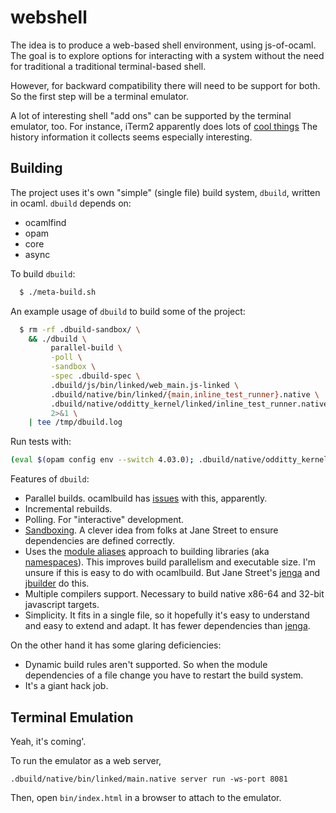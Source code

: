 # webshell

The idea is to produce a web-based shell environment, using js-of-ocaml. The
goal is to explore options for interacting with a system without the need for
traditional a traditional terminal-based shell.

However, for backward compatibility there will need to be support for both. So
the first step will be a terminal emulator.

A lot of interesting shell "add ons" can be supported by the terminal emulator,
too. For instance, iTerm2 apparently does lots of [cool
things](https://iterm2.com/features.html) The history information it collects
seems especially interesting.

## Building

The project uses it's own "simple" (single file) build system, `dbuild`,
written in ocaml. `dbuild` depends on:
- ocamlfind
- opam
- core
- async

To build `dbuild`:

```bash
  $ ./meta-build.sh
```

An example usage of `dbuild` to build some of the project:

```bash
  $ rm -rf .dbuild-sandbox/ \
    && ./dbuild \
         parallel-build \
         -poll \
         -sandbox \
         -spec .dbuild-spec \
         .dbuild/js/bin/linked/web_main.js-linked \
         .dbuild/native/bin/linked/{main,inline_test_runner}.native \
         .dbuild/native/odditty_kernel/linked/inline_test_runner.native \
         2>&1 \
    | tee /tmp/dbuild.log
```

Run tests with:

```bash
(eval $(opam config env --switch 4.03.0); .dbuild/native/odditty_kernel/linked/inline_test_runner.native inline-test-runner odditty_kernel -verbose)
```

Features of `dbuild`:
- Parallel builds. ocamlbuild has
  [issues](https://caml.inria.fr/mantis/view.php?id=5754) with this,
  apparently.
- Incremental rebuilds.
- Polling. For "interactive" development.
- [Sandboxing](https://github.com/janestreet/jenga/blob/master/lib/sandbox.mli).
  A clever idea from folks at Jane Street to ensure dependencies are defined
  correctly.
- Uses the [module
  aliases](https://caml.inria.fr/pub/docs/manual-ocaml/extn.html#sec235)
  approach to building libraries (aka
  [namespaces](https://blogs.janestreet.com/better-namespaces-through-module-aliases/)).
  This improves build parallelism and executable size.  I'm unsure if this is
  easy to do with ocamlbuild. But Jane Street's
  [jenga](https://github.com/janestreet/jenga-rules/blob/master/lib/root.ml) and
  [jbuilder](https://github.com/janestreet/jbuilder/blob/master/src/gen_rules.ml)
  do this.
- Multiple compilers support. Necessary to build native x86-64 and 32-bit
  javascript targets.
- Simplicity. It fits in a single file, so it hopefully it's easy to understand
  and easy to extend and adapt. It has fewer dependencies than
  [jenga](https://github.com/janestreet/jenga).

On the other hand it has some glaring deficiencies:
- Dynamic build rules aren't supported. So when the module dependencies of a
  file change you have to restart the build system.
- It's a giant hack job.

## Terminal Emulation

Yeah, it's coming'.

To run the emulator as a web server,

```
.dbuild/native/bin/linked/main.native server run -ws-port 8081
```

Then, open `bin/index.html` in a browser to attach to the emulator.
